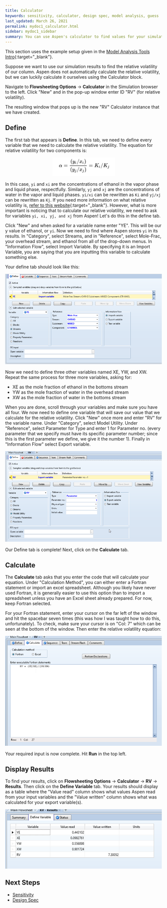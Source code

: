 ```yaml
---
title: Calculator
keywords: sensitivity, calculator, design spec, model analysis, guess
last_updated: March 26, 2021
permalink: mydoc1_calculator.html
sidebar: mydoc1_sidebar
summary: You can use Aspen's calculator to find values for your simulation that Aspen does not automatically calculate.
---
```


This section uses the example setup given in the [Model Analysis Tools Intro](/mydoc1_model_analysis_tools){:target="_blank"}.

Suppose we want to use our simulation results to find the relative volatility of our column. Aspen does not automatically calculate the relative volatility, but we can luckily calculate it ourselves using the Calculator block.

Navigate to **Flowsheeting Options** &#8594; **Calculator** in the Simulation browser to the left. Click "New" and in the pop-up window enter ID "RV" (for relative volatility).

The resulting window that pops up is the new "RV" Calculator instance that we have created.

## Define

The first tab that appears is **Define**. In this tab, we need to define every variable that we need to calculate the relative volatility. The equation for relative volatility for two components is:

<p align="center">
    <img src="/images/calculator_rv.png">
</p>

In this case, `yi` and `xi` are the concentrations of ethanol in the vapor phase and liquid phase, respectfully. Similarly, `yj` and `xj` are the concentrations of water in the vapor and liquid phases. `yi/xi` can be rewritten as `Ki` and `yj/xj` can be rewritten as `Kj`. If you need more information on what relative volatility is, [refer to this website](https://www.separationprocesses.com/Distillation/DT_Chp01-3.htm){:target="_blank"}. However, what is more important is noticing that to calculate our relative volatility, we need to ask for variables `yi, xi, yj, and xj` from Aspen! Let's do this in the define tab.

Click "New" and when asked for a variable name enter "YE". This will be our y value of ethanol, or `yi`. Now we need to find where Aspen stores `yi` in its results. In "Category", select Streams, and in "Reference", select Mole-Frac, your overhead stream, and ethanol from all of the drop-down menus. In "Information Flow", select Import Variable. By specifying it is an Import Variable, you are saying that you are inputting this variable to calculate something else.

Your define tab should look like this:

<p align="center">
    <img src="/images/calculator_ye.png">
</p>

Now we need to define three other variables named XE, YW, and XW. Repeat the same process for three more variables, asking for:
*  XE as the mole fraction of ethanol in the bottoms stream
*  YW as the mole fraction of water in the overhead stream
*  XW as the mole fraction of water in the bottoms stream

When you are done, scroll through your variables and make sure you have all four. We now need to define one variable that will save our value that we calculate for the relative volatility. Click "New" once more and enter "RV" for the variable name. Under "Category", select Model Utility. Under "Reference", select Parameter for Type and enter 1 for Parameter no. (every parameter that we specify must have its specific parameter number; since this is the first parameter we define, we give it the number 1). Finally in "Information Flow" select Export variable.

<p align="center">
    <img src="/images/calculator_rv_var.png">
</p>

Our Define tab is complete! Next, click on the **Calculate** tab.

## Calculate

The **Calculate** tab asks that you enter the code that will calculate your equation. Under "Calculation Method", you can either enter a Fortran statement or import an excel spreadsheet. Although you likely have never used Fortran, it is generally easier to use this option than to import a spreadsheet unless you have an Excel sheet already prepared. For now, keep Fortran selected.

For your Fortran statement, enter your cursor on the far left of the window and hit the spacebar seven times (this was how I was taught how to do this, unfortunately). To check, make sure your cursor is on "Col: 7" which can be seen at the bottom of the window. Then enter the relative volatility equation:

<p align="center">
    <img src="/images/calculator_fortran.png">
</p>

Your required input is now complete. Hit **Run** in the top left.

## Display Results

To find your results, click on **Flowsheeting Options** &#8594; **Calculator** &#8594; **RV** &#8594; **Results**. Then click on the **Define Variable** tab. Your results should display as a table where the "Value read" column shows what values Aspen read from your input variables and the "Value written" column shows what was calculated for your export variable(s).

<p align="center">
    <img src="images/calculator_results.png">
</p>

## Next Steps
*  [Sensitivity](mydoc1_sensitivity)
*  [Design Spec](mydoc1_designspec)

